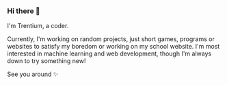 ### Hi there 👋

I'm Trentium, a coder. 

Currently, I'm working on random projects, just short games, programs or websites to satisfy my boredom or working on my school website. I'm most interested in machine learning and web development, though I'm always down to try something new!

See you around ✨

<!--
**Trentiumz/Trentiumz** is a ✨ _special_ ✨ repository because its `README.md` (this file) appears on your GitHub profile.

Here are some ideas to get you started:

- 🔭 I’m currently working on ...
- 🌱 I’m currently learning ...
- 👯 I’m looking to collaborate on ...
- 🤔 I’m looking for help with ...
- 💬 Ask me about ...
- 📫 How to reach me: ...
- 😄 Pronouns: ...
- ⚡ Fun fact: ...
-->
